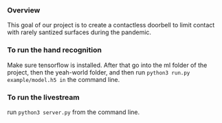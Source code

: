 ### Overview
This goal of our project is to create a contactless 
doorbell to limit contact with rarely santized surfaces
during the pandemic.

### To run the hand recognition
Make sure tensorflow is installed. After that
go into the ml folder of the project, then the yeah-world folder, and then run ```python3 run.py example/model.h5 in``` the command line.

### To run the livestream
run ```python3 server.py``` from the command line.
